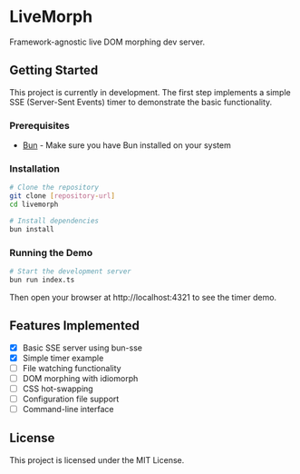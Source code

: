 # LiveMorph

Framework-agnostic live DOM morphing dev server.

## Getting Started

This project is currently in development. The first step implements a simple SSE (Server-Sent Events) timer to demonstrate the basic functionality.

### Prerequisites

- [Bun](https://bun.sh/) - Make sure you have Bun installed on your system

### Installation

```bash
# Clone the repository
git clone [repository-url]
cd livemorph

# Install dependencies
bun install
```

### Running the Demo

```bash
# Start the development server
bun run index.ts
```

Then open your browser at http://localhost:4321 to see the timer demo.

## Features Implemented

- [x] Basic SSE server using bun-sse
- [x] Simple timer example
- [ ] File watching functionality
- [ ] DOM morphing with idiomorph
- [ ] CSS hot-swapping
- [ ] Configuration file support
- [ ] Command-line interface

## License

This project is licensed under the MIT License.
